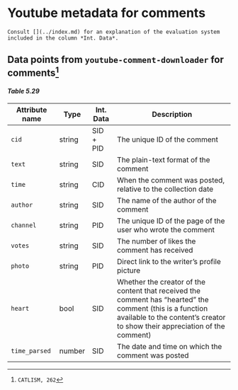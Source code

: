 # Youtube metadata for comments

```{hint}
Consult [](../index.md) for an explanation of the evaluation system included in the column *Int. Data*.
```

## Data points from `youtube-comment-downloader` for comments[^sn1]
#### *Table 5.29*
[^sn1]: `CATLISM, 262`

| Attribute name | Type | Int. Data | Description                                                                                                                                                                              |
|--------------------|----------|---------------|------------------------------------------------------------------------------------------------------------------------------------------------------------------------------------------|
| `cid`                | string   | SID + PID     | The unique ID of the comment                                                                                                                                            |
| `text`               | string   | SID           | The plain-text format of the comment                                                                                                                                                     |
| `time`               | string   | CID           | When the comment was posted, relative to the collection date                                                                                                            |
| `author`             | string   | SID           | The name of the author of the comment                                                                                                                                                    |
| `channel`            | string   | PID           | The unique ID of the page of the user who wrote the comment                                                                                                                              |
| `votes`              | string   | SID           | The number of likes the comment has received                                                                                                                                             |
| `photo`              | string   | PID           | Direct link to the writer’s profile picture                                                                                                                                              |
| `heart`              | bool     | SID           | Whether the creator of the content that received the comment has “hearted” the comment (this is a function available to the content’s creator to show their appreciation of the comment) |
| `time_parsed`        | number   | SID           | The date and time on which the comment was posted                                                                                                                       |
